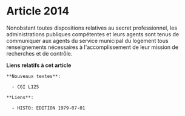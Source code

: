 # Article 2014

Nonobstant toutes dispositions relatives au secret professionnel, les administrations publiques compétentes et leurs agents
sont tenus de communiquer aux agents du service municipal du logement tous renseignements nécessaires à l'accomplissement de
leur mission de recherches et de contrôle.

**Liens relatifs à cet article**

	**Nouveaux textes**:

	  - CGI L125

	**Liens**:

	  - HISTO: EDITION 1979-07-01
